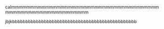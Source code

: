calmmmmmmmmmmmmmmmmmmmmmmmmmmmmmmmmmmmmmmmmmmmmmmmmmmmmmmmmmmmmm

jbjkbbbbbbbbbbbbbbbbbbbbbbbbbbbbbbbbbbbbbbbbbbbbbbb
